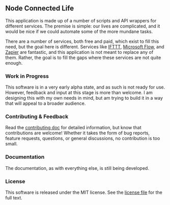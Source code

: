 ## Node Connected Life

This application is made up of a number of scripts and API wrappers for different services. The premise is simple: our lives are complicated, and it would be nice if we could automate some of the more mundane tasks.

There are a number of services, both free and paid, which exist to fill this need, but the goal here is different. Services like [IFTTT](https://ifttt.com/), [Microsoft Flow](https://flow.microsoft.com/), and [Zapier](https://zapier.com/) are fantastic, and this application is not meant to replace any of them. Rather, the goal is to fill the gaps where these services are not quite enough.

### Work in Progress

This software is in a very early alpha state, and as such is not ready for use. However, feedback and input at this stage is more than welcome. I am designing this with my own needs in mind, but am trying to build it in a way that will appeal to a broader audience.

### Contributing &amp; Feedback

Read the [contributing doc](https://github.com/chimericdream/node-connected-life/blob/master/CONTRIBUTING.md) for detailed information, but know that contributions are welcome! Whether it takes the form of bug reports, feature requests, questions, or general discussions, no contribution is too small.

### Documentation

The documentation, as with everything else, is still being developed.

### License

This software is released under the MIT license. See the [license file](https://github.com/chimericdream/node-connected-life/blob/master/LICENSE.md) for the full text.
